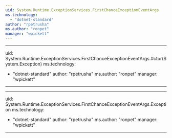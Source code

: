 ```yaml
---
uid: System.Runtime.ExceptionServices.FirstChanceExceptionEventArgs
ms.technology: 
  - "dotnet-standard"
author: "rpetrusha"
ms.author: "ronpet"
manager: "wpickett"
---
```


---
uid: System.Runtime.ExceptionServices.FirstChanceExceptionEventArgs.#ctor(System.Exception)
ms.technology: 
  - "dotnet-standard"
author: "rpetrusha"
ms.author: "ronpet"
manager: "wpickett"
---

---
uid: System.Runtime.ExceptionServices.FirstChanceExceptionEventArgs.Exception
ms.technology: 
  - "dotnet-standard"
author: "rpetrusha"
ms.author: "ronpet"
manager: "wpickett"
---
